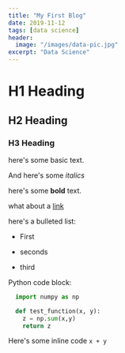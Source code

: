 ```yaml
---
title: "My First Blog"
date: 2019-11-12
tags: [data science]
header:
  image: "/images/data-pic.jpg"
excerpt: "Data Science"
---
```


# H1 Heading

## H2 Heading

### H3 Heading

here's some basic text.

And here's some *italics*

here's some **bold** text.

what about a [link](https://github.com/jwasham12)

here's a bulleted list:
* First
+ seconds
- third

Python code block:
```Python
  import numpy as np

  def test_function(x, y):
    z = np.sum(x,y)
    return z
```
Here's some inline code `x + y`
